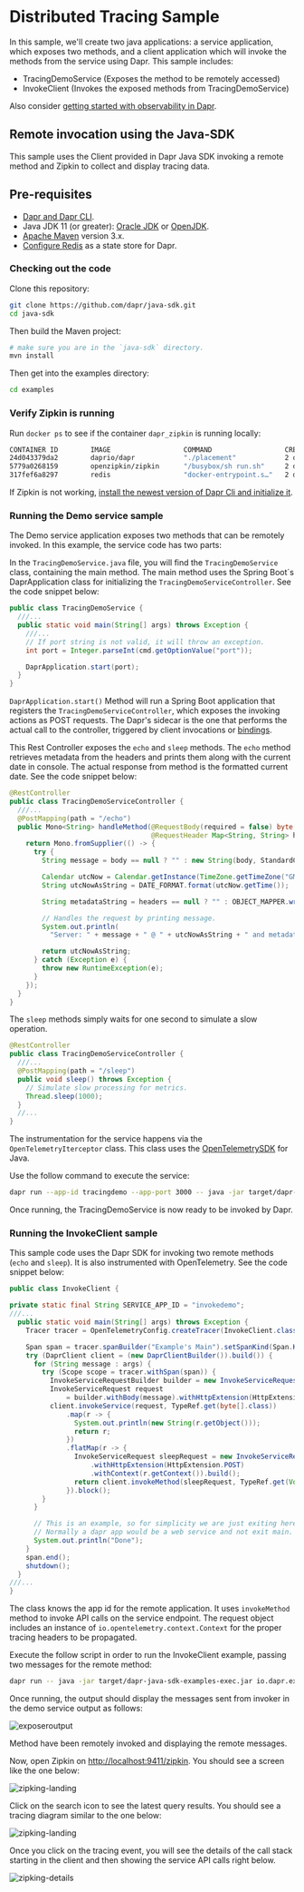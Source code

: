 # Distributed Tracing Sample

In this sample, we'll create two java applications: a service application, which exposes two methods, and a client application which will invoke the methods from the service using Dapr.
This sample includes:

* TracingDemoService (Exposes the method to be remotely accessed)
* InvokeClient (Invokes the exposed methods from TracingDemoService)

Also consider [getting started with observability in Dapr](https://github.com/dapr/quickstarts/tree/master/observability).
 
## Remote invocation using the Java-SDK

This sample uses the Client provided in Dapr Java SDK invoking a remote method and Zipkin to collect and display tracing data. 

## Pre-requisites

* [Dapr and Dapr CLI](https://docs.dapr.io/getting-started/install-dapr/).
* Java JDK 11 (or greater): [Oracle JDK](https://www.oracle.com/technetwork/java/javase/downloads/index.html#JDK11) or [OpenJDK](https://jdk.java.net/13/).
* [Apache Maven](https://maven.apache.org/install.html) version 3.x.
* [Configure Redis](https://docs.dapr.io/getting-started/configure-redis/) as a state store for Dapr.

### Checking out the code

Clone this repository:

```sh
git clone https://github.com/dapr/java-sdk.git
cd java-sdk
```

Then build the Maven project:

```sh
# make sure you are in the `java-sdk` directory.
mvn install
```

Then get into the examples directory:

```sh
cd examples
```

### Verify Zipkin is running

Run `docker ps` to see if the container `dapr_zipkin` is running locally: 

```bash
CONTAINER ID        IMAGE                  COMMAND                  CREATED             STATUS              PORTS                              NAMES
24d043379da2        daprio/dapr            "./placement"            2 days ago          Up 32 hours         0.0.0.0:6050->50005/tcp            dapr_placement
5779a0268159        openzipkin/zipkin      "/busybox/sh run.sh"     2 days ago          Up 32 hours         9410/tcp, 0.0.0.0:9411->9411/tcp   dapr_zipkin
317fef6a8297        redis                  "docker-entrypoint.s…"   2 days ago          Up 32 hours         0.0.0.0:6379->6379/tcp             dapr_redis
```

If Zipkin is not working, [install the newest version of Dapr Cli and initialize it](https://github.com/dapr/cli#install-dapr-on-your-local-machine-self-hosted).

### Running the Demo service sample

The Demo service application exposes two methods that can be remotely invoked. In this example, the service code has two parts:

In the `TracingDemoService.java` file, you will find the `TracingDemoService` class, containing the main method. The main method uses the Spring Boot´s DaprApplication class for initializing the `TracingDemoServiceController`. See the code snippet below:

```java
public class TracingDemoService {
  ///...
  public static void main(String[] args) throws Exception {
    ///...
    // If port string is not valid, it will throw an exception.
    int port = Integer.parseInt(cmd.getOptionValue("port"));

    DaprApplication.start(port);
  }
}
```

`DaprApplication.start()` Method will run a Spring Boot application that registers the `TracingDemoServiceController`, which exposes the invoking actions as POST requests. The Dapr's sidecar is the one that performs the actual call to the controller, triggered by client invocations or [bindings](https://docs.dapr.io/developing-applications/building-blocks/bindings/bindings-overview/).

This Rest Controller exposes the `echo` and `sleep` methods. The `echo` method retrieves metadata from the headers and prints them along with the current date in console. The actual response from method is the formatted current date. See the code snippet below:

```java
@RestController
public class TracingDemoServiceController {
  ///...
  @PostMapping(path = "/echo")
  public Mono<String> handleMethod(@RequestBody(required = false) byte[] body,
                                   @RequestHeader Map<String, String> headers) {
    return Mono.fromSupplier(() -> {
      try {
        String message = body == null ? "" : new String(body, StandardCharsets.UTF_8);

        Calendar utcNow = Calendar.getInstance(TimeZone.getTimeZone("GMT"));
        String utcNowAsString = DATE_FORMAT.format(utcNow.getTime());

        String metadataString = headers == null ? "" : OBJECT_MAPPER.writeValueAsString(headers);

        // Handles the request by printing message.
        System.out.println(
          "Server: " + message + " @ " + utcNowAsString + " and metadata: " + metadataString);

        return utcNowAsString;
      } catch (Exception e) {
        throw new RuntimeException(e);
      }
    });
  }
}
```

The `sleep` methods simply waits for one second to simulate a slow operation.
```java
@RestController
public class TracingDemoServiceController {
  ///...
  @PostMapping(path = "/sleep")
  public void sleep() throws Exception {
    // Simulate slow processing for metrics.
    Thread.sleep(1000);
  }
  //...
}
```

The instrumentation for the service happens via the `OpenTelemetryIterceptor` class. This class uses the [OpenTelemetrySDK](https://github.com/open-telemetry/opentelemetry-java) for Java.

Use the follow command to execute the service:

```sh
dapr run --app-id tracingdemo --app-port 3000 -- java -jar target/dapr-java-sdk-examples-exec.jar io.dapr.examples.tracing.TracingDemoService -p 3000
```

Once running, the TracingDemoService is now ready to be invoked by Dapr.


### Running the InvokeClient sample

This sample code uses the Dapr SDK for invoking two remote methods (`echo` and `sleep`). It is also instrumented with OpenTelemetry. See the code snippet below:

```java
public class InvokeClient {

private static final String SERVICE_APP_ID = "invokedemo";
///...
  public static void main(String[] args) throws Exception {
    Tracer tracer = OpenTelemetryConfig.createTracer(InvokeClient.class.getCanonicalName());

    Span span = tracer.spanBuilder("Example's Main").setSpanKind(Span.Kind.CLIENT).startSpan();
    try (DaprClient client = (new DaprClientBuilder()).build()) {
      for (String message : args) {
        try (Scope scope = tracer.withSpan(span)) {
          InvokeServiceRequestBuilder builder = new InvokeServiceRequestBuilder(SERVICE_APP_ID, "echo");
          InvokeServiceRequest request
              = builder.withBody(message).withHttpExtension(HttpExtension.POST).withContext(Context.current()).build();
          client.invokeService(request, TypeRef.get(byte[].class))
              .map(r -> {
                System.out.println(new String(r.getObject()));
                return r;
              })
              .flatMap(r -> {
                InvokeServiceRequest sleepRequest = new InvokeServiceRequestBuilder(SERVICE_APP_ID, "sleep")
                    .withHttpExtension(HttpExtension.POST)
                    .withContext(r.getContext()).build();
                return client.invokeMethod(sleepRequest, TypeRef.get(Void.class));
              }).block();
        }
      }

      // This is an example, so for simplicity we are just exiting here.
      // Normally a dapr app would be a web service and not exit main.
      System.out.println("Done");
    }
    span.end();
    shutdown();
  }
///...
}
```

The class knows the app id for the remote application. It uses `invokeMethod` method to invoke API calls on the service endpoint. The request object includes an instance of `io.opentelemetry.context.Context` for the proper tracing headers to be propagated.
 
Execute the follow script in order to run the InvokeClient example, passing two messages for the remote method:
```sh
dapr run -- java -jar target/dapr-java-sdk-examples-exec.jar io.dapr.examples.tracing.InvokeClient "message one" "message two"
```
Once running, the output should display the messages sent from invoker in the demo service output as follows:

![exposeroutput](https://raw.githubusercontent.com/dapr/java-sdk/master/examples/src/main/resources/img/exposer-service.png)

Method have been remotely invoked and displaying the remote messages.

Now, open Zipkin on [http://localhost:9411/zipkin](http://localhost:9411/zipkin). You should see a screen like the one below:

![zipking-landing](https://raw.githubusercontent.com/dapr/java-sdk/master/examples/src/main/resources/img/zipkin-landing.png)

Click on the search icon to see the latest query results. You should see a tracing diagram similar to the one below:

![zipking-landing](https://raw.githubusercontent.com/dapr/java-sdk/master/examples/src/main/resources/img/zipkin-result.png)

Once you click on the tracing event, you will see the details of the call stack starting in the client and then showing the service API calls right below.

![zipking-details](https://raw.githubusercontent.com/dapr/java-sdk/master/examples/src/main/resources/img/zipkin-details.png)
